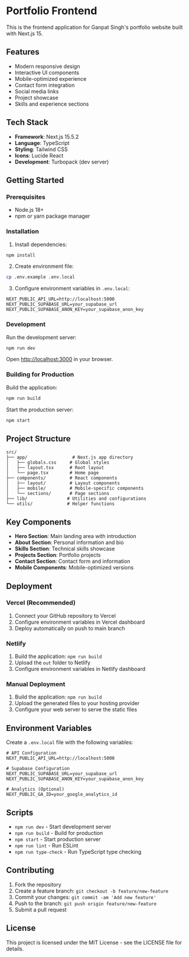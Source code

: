 # Portfolio Frontend

This is the frontend application for Ganpat Singh's portfolio website built with Next.js 15.

## Features

- Modern responsive design
- Interactive UI components
- Mobile-optimized experience
- Contact form integration
- Social media links
- Project showcase
- Skills and experience sections

## Tech Stack

- **Framework**: Next.js 15.5.2
- **Language**: TypeScript
- **Styling**: Tailwind CSS
- **Icons**: Lucide React
- **Development**: Turbopack (dev server)

## Getting Started

### Prerequisites

- Node.js 18+ 
- npm or yarn package manager

### Installation

1. Install dependencies:
```bash
npm install
```

2. Create environment file:
```bash
cp .env.example .env.local
```

3. Configure environment variables in `.env.local`:
```env
NEXT_PUBLIC_API_URL=http://localhost:5000
NEXT_PUBLIC_SUPABASE_URL=your_supabase_url
NEXT_PUBLIC_SUPABASE_ANON_KEY=your_supabase_anon_key
```

### Development

Run the development server:
```bash
npm run dev
```

Open [http://localhost:3000](http://localhost:3000) in your browser.

### Building for Production

Build the application:
```bash
npm run build
```

Start the production server:
```bash
npm start
```

## Project Structure

```
src/
├── app/                 # Next.js app directory
│   ├── globals.css     # Global styles
│   ├── layout.tsx      # Root layout
│   └── page.tsx        # Home page
├── components/         # React components
│   ├── layout/         # Layout components
│   ├── mobile/         # Mobile-specific components
│   └── sections/       # Page sections
├── lib/               # Utilities and configurations
└── utils/             # Helper functions
```

## Key Components

- **Hero Section**: Main landing area with introduction
- **About Section**: Personal information and bio
- **Skills Section**: Technical skills showcase
- **Projects Section**: Portfolio projects
- **Contact Section**: Contact form and information
- **Mobile Components**: Mobile-optimized versions

## Deployment

### Vercel (Recommended)

1. Connect your GitHub repository to Vercel
2. Configure environment variables in Vercel dashboard
3. Deploy automatically on push to main branch

### Netlify

1. Build the application: `npm run build`
2. Upload the `out` folder to Netlify
3. Configure environment variables in Netlify dashboard

### Manual Deployment

1. Build the application: `npm run build`
2. Upload the generated files to your hosting provider
3. Configure your web server to serve the static files

## Environment Variables

Create a `.env.local` file with the following variables:

```env
# API Configuration
NEXT_PUBLIC_API_URL=http://localhost:5000

# Supabase Configuration
NEXT_PUBLIC_SUPABASE_URL=your_supabase_url
NEXT_PUBLIC_SUPABASE_ANON_KEY=your_supabase_anon_key

# Analytics (Optional)
NEXT_PUBLIC_GA_ID=your_google_analytics_id
```

## Scripts

- `npm run dev` - Start development server
- `npm run build` - Build for production
- `npm start` - Start production server
- `npm run lint` - Run ESLint
- `npm run type-check` - Run TypeScript type checking

## Contributing

1. Fork the repository
2. Create a feature branch: `git checkout -b feature/new-feature`
3. Commit your changes: `git commit -am 'Add new feature'`
4. Push to the branch: `git push origin feature/new-feature`
5. Submit a pull request

## License

This project is licensed under the MIT License - see the LICENSE file for details.
